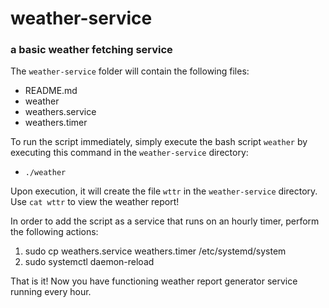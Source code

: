 # weather-service
### a basic weather fetching service


The `weather-service` folder will contain the following files:
- README.md
- weather
- weathers.service
- weathers.timer


To run the script immediately, simply execute the bash script `weather` by executing this command in the `weather-service` directory:
- `./weather`


Upon execution, it will create the file `wttr` in the `weather-service` directory.
Use `cat wttr` to view the weather report!


In order to add the script as a service that runs on an hourly timer, perform the following actions:
1. sudo cp weathers.service weathers.timer /etc/systemd/system
2. sudo systemctl daemon-reload


That is it! Now you have functioning weather report generator service running every hour.
